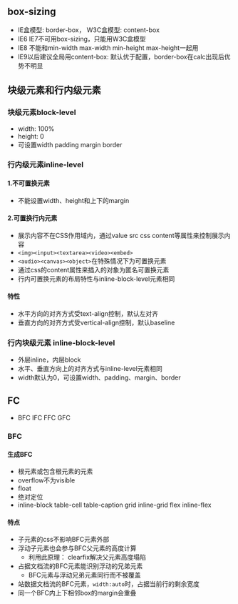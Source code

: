 ## box-sizing
- IE盒模型: border-box， W3C盒模型: content-box
- IE6 IE7不可用box-sizing，只能用W3C盒模型
- IE8 不能和min-width max-width min-height max-height一起用
- IE9以后建议全局用content-box: 默认优于配置，border-box在calc出现后优势不明显

## 块级元素和行内级元素
### 块级元素block-level
- width: 100%
- height: 0
- 可设置width padding margin border
### 行内级元素inline-level
#### 1.不可置换元素
- 不能设置width、height和上下的margin
#### 2.可置换行内元素
- 展示内容不在CSS作用域内，通过value src css content等属性来控制展示内容
- `<img><input><textarea><video><embed>`
- `<audio><canvas><object>`在特殊情况下为可置换元素
- 通过css的content属性来插入的对象为匿名可置换元素
- 行内可置换元素的布局特性与inline-block-level元素相同
#### 特性
- 水平方向的对齐方式受text-align控制，默认左对齐
- 垂直方向的对齐方式受vertical-align控制，默认baseline
### 行内块级元素 inline-block-level
- 外层inline，内层block
- 水平、垂直方向上的对齐方式与inline-level元素相同
- width默认为0，可设置width、padding、margin、border

## FC
- BFC IFC FFC GFC
### BFC
#### 生成BFC
- 根元素或包含根元素的元素
- overflow不为visible
- float
- 绝对定位
- inline-block table-cell table-caption grid inline-grid flex inline-flex
#### 特点
- 子元素的css不影响BFC元素外部
- 浮动子元素也会参与BFC父元素的高度计算
  - 利用此原理： clearfix解决父元素高度塌陷
- 占据文档流的BFC元素能识别浮动的兄弟元素
  - BFC元素与浮动兄弟元素同行而不被覆盖
- 站数据文档流的BFC元素，`width:auto`时，占据当前行的剩余宽度
- 同一个BFC内上下相邻box的margin会重叠
